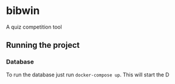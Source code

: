# bibwin

A quiz competition tool

## Running the project

### Database

To run the database just run `docker-compose up`. This will start the D
